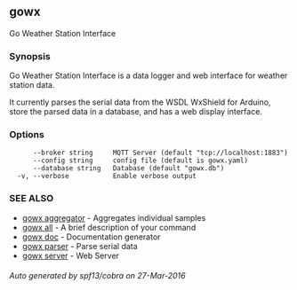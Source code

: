 ## gowx

Go Weather Station Interface

### Synopsis


Go Weather Station Interface is a data logger and web interface for
weather station data.

It currently parses the serial data from the WSDL WxShield for Arduino,
store the parsed data in a database, and has a web display interface.

### Options

```
      --broker string     MQTT Server (default "tcp://localhost:1883")
      --config string     config file (default is gowx.yaml)
      --database string   Database (default "gowx.db")
  -v, --verbose           Enable verbose output
```

### SEE ALSO
* [gowx aggregator](gowx_aggregator.md)	 - Aggregates individual samples
* [gowx all](gowx_all.md)	 - A brief description of your command
* [gowx doc](gowx_doc.md)	 - Documentation generator
* [gowx parser](gowx_parser.md)	 - Parse serial data
* [gowx server](gowx_server.md)	 - Web Server

###### Auto generated by spf13/cobra on 27-Mar-2016
